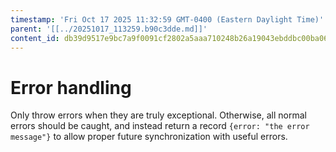 ```yaml
---
timestamp: 'Fri Oct 17 2025 11:32:59 GMT-0400 (Eastern Daylight Time)'
parent: '[[../20251017_113259.b90c3dde.md]]'
content_id: db39d9517e9bc7a9f0091cf2802a5aaa710248b26a19043ebddbc00ba067bc70
---
```


# Error handling

Only throw errors when they are truly exceptional. Otherwise, all normal errors should be caught, and instead return a record `{error: "the error message"}` to allow proper future synchronization with useful errors.
